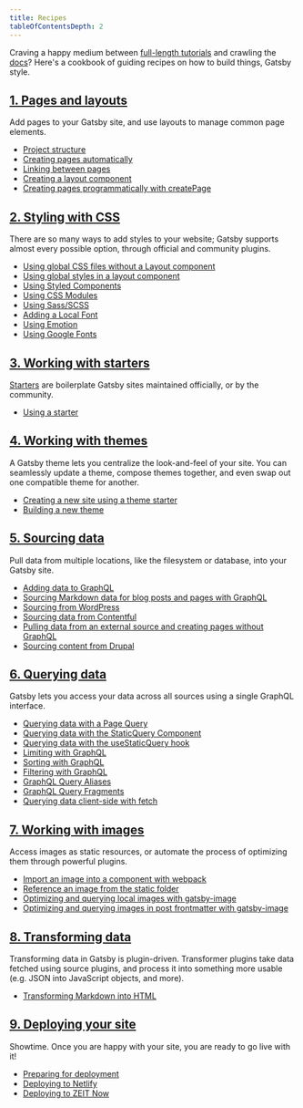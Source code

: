 ```yaml
---
title: Recipes
tableOfContentsDepth: 2
---
```


<!-- Basic template for a Gatsby recipe:

## Task to accomplish.
1-2 sentences about it. The more concise and focused, the better!

### Prerequisites
- System/version requirements
- Everything necessary to set up the task
- Including setting up accounts at other sites, like Netlify
- See [docs templates](/docs/docs-templates/) for formatting tips

### Directions
Step-by-step directions. Each step should be repeatable and to-the-point. Anything not critical to the task should be omitted.

#### Live example (optional)
A live example may not be possible depending on the nature of the recipe, in which case it is fine to omit.

### Additional resources
- Tutorials
- Docs pages
- Plugin READMEs
- etc.

See [docs templates](/docs/docs-templates/) in the contributing docs for more help.
-->

Craving a happy medium between [full-length tutorials](/tutorial/) and crawling the [docs](/docs/)? Here's a cookbook of guiding recipes on how to build things, Gatsby style.

## [1. Pages and layouts](/docs/recipes/pages-layouts)

Add pages to your Gatsby site, and use layouts to manage common page elements.

- [Project structure](/docs/recipes/pages-layouts#project-structure)
- [Creating pages automatically](/docs/recipes/pages-layouts#creating-pages-automatically)
- [Linking between pages](/docs/recipes/pages-layouts#linking-between-pages)
- [Creating a layout component](/docs/recipes/pages-layouts#creating-a-layout-component)
- [Creating pages programmatically with createPage](/docs/recipes/pages-layouts#creating-pages-programmatically-with-createpage)

## [2. Styling with CSS](/docs/recipes/styling-css)

There are so many ways to add styles to your website; Gatsby supports almost every possible option, through official and community plugins.

- [Using global CSS files without a Layout component](/docs/recipes/styling-css#using-global-css-files-without-a-layout-component)
- [Using global styles in a layout component](/docs/recipes/styling-css#using-global-styles-in-a-layout-component)
- [Using Styled Components](/docs/recipes/styling-css#using-styled-components)
- [Using CSS Modules](/docs/recipes/styling-css#using-css-modules)
- [Using Sass/SCSS](/docs/recipes/styling-css#using-sassscss)
- [Adding a Local Font](/docs/recipes/styling-css#adding-a-local-font)
- [Using Emotion](/docs/recipes/styling-css#using-emotion)
- [Using Google Fonts](/docs/recipes/styling-css#using-google-fonts)

## [3. Working with starters](/docs/recipes/working-with-starters)

[Starters](/docs/starters/) are boilerplate Gatsby sites maintained officially, or by the community.

- [Using a starter](/docs/recipes/working-with-starters#using-a-starter)

## [4. Working with themes](/docs/recipes/working-with-themes)

A Gatsby theme lets you centralize the look-and-feel of your site. You can seamlessly update a theme, compose themes together, and even swap out one compatible theme for another.

- [Creating a new site using a theme starter](/docs/recipes/working-with-themes#creating-a-new-site-using-a-theme-starter)
- [Building a new theme](/docs/recipes/working-with-themes#building-a-new-theme)

## [5. Sourcing data](/docs/recipes/sourcing-data)

Pull data from multiple locations, like the filesystem or database, into your Gatsby site.

- [Adding data to GraphQL](/docs/recipes/sourcing-data#adding-data-to-graphql)
- [Sourcing Markdown data for blog posts and pages with GraphQL](/docs/recipes/sourcing-data#sourcing-markdown-data-for-blog-posts-and-pages-with-graphql)
- [Sourcing from WordPress](/docs/recipes/sourcing-data#sourcing-from-wordpress)
- [Sourcing data from Contentful](/docs/recipes/sourcing-data#sourcing-data-from-contentful)
- [Pulling data from an external source and creating pages without GraphQL](/docs/recipes/sourcing-data#pulling-data-from-an-external-source-and-creating-pages-without-graphql)
- [Sourcing content from Drupal](/docs/recipes/sourcing-data#sourcing-content-from-drupal)

## [6. Querying data](/docs/recipes/querying-data)

Gatsby lets you access your data across all sources using a single GraphQL interface.

- [Querying data with a Page Query](/docs/recipes/querying-data#querying-data-with-a-page-query)
- [Querying data with the StaticQuery Component](/docs/recipes/querying-data#querying-data-with-the-staticquery-component)
- [Querying data with the useStaticQuery hook](/docs/recipes/querying-data/#querying-data-with-the-usestaticquery-hook)
- [Limiting with GraphQL](/docs/recipes/querying-data#limiting-with-graphql)
- [Sorting with GraphQL](/docs/recipes/querying-data#sorting-with-graphql)
- [Filtering with GraphQL](/docs/recipes/querying-data#filtering-with-graphql)
- [GraphQL Query Aliases](/docs/recipes/querying-data#graphql-query-aliases)
- [GraphQL Query Fragments](/docs/recipes/querying-data#graphql-query-fragments)
- [Querying data client-side with fetch](/docs/recipes/querying-data#querying-data-client-side-with-fetch)

## [7. Working with images](/docs/recipes/working-with-images)

Access images as static resources, or automate the process of optimizing them through powerful plugins.

- [Import an image into a component with webpack](/docs/recipes/working-with-images#import-an-image-into-a-component-with-webpack)
- [Reference an image from the static folder](/docs/recipes/working-with-images#reference-an-image-from-the-static-folder)
- [Optimizing and querying local images with gatsby-image](/docs/recipes/working-with-images#optimizing-and-querying-local-images-with-gatsby-image)
- [Optimizing and querying images in post frontmatter with gatsby-image](/docs/recipes/working-with-images#optimizing-and-querying-images-in-post-frontmatter-with-gatsby-image)

## [8. Transforming data](/docs/recipes/transforming-data)

Transforming data in Gatsby is plugin-driven. Transformer plugins take data fetched using source plugins, and process it into something more usable (e.g. JSON into JavaScript objects, and more).

- [Transforming Markdown into HTML](/docs/recipes/transforming-data#transforming-markdown-into-html)

## [9. Deploying your site](/docs/recipes/deploying-your-site)

Showtime. Once you are happy with your site, you are ready to go live with it!

- [Preparing for deployment](/docs/recipes/deploying-your-site#preparing-for-deployment)
- [Deploying to Netlify](/docs/recipes/deploying-your-site#deploying-to-netlify)
- [Deploying to ZEIT Now](/docs/recipes/deploying-your-site#deploying-to-zeit-now)
